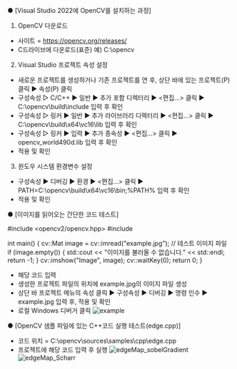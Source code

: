 ● [Visual Studio 2022에 OpenCV를 설치하는 과정]

1. OpenCV 다운로드 
- 사이트 = https://opencv.org/releases/
- C드라이브에 다운로드(표준) 예) C:\opencv


2. Visual Studio 프로젝트 속성 설정
- 새로운 프로젝트를 생성하거나 기존 프로젝트를 연 후, 상단 바에 있는 프로젝트(P) 클릭 ▶ 속성(P) 클릭
- 구성속성 ▷ C/C++ ▶ 일반 ▶ 추가 포함 디렉터리 ▶ <편집...> 클릭 ▶ C:\opencv\build\include 입력 후 확인
- 구성속성 ▷ 링커 ▶ 일반 ▶ 추가 라이브러리 디렉터리 ▶ <편집...> 클릭 ▶ C:\opencv\build\x64\vc16\lib 입력 후 확인
- 구성속성 ▷ 링커 ▶ 입력 ▶ 추가 종속성 ▶ <편집...> 클릭 ▶ opencv_world490d.lib 입력 후 확인
- 적용 및 확인


3. 윈도우 시스템 환경변수 설정
- 구성속성 ▶ 디버깅 ▶ 환경 ▶ <편집...> 클릭 ▶ PATH=C:\opencv\build\x64\vc16\bin;%PATH% 입력 후 확인
- 적용 및 확인



● [이미지를 읽어오는 간단한 코드 테스트]

#include <opencv2/opencv.hpp>
#include <iostream>

int main() {
    cv::Mat image = cv::imread("example.jpg"); // 테스트 이미지 파일
    if (image.empty()) {
        std::cout << "이미지를 불러올 수 없습니다." << std::endl;
        return -1;
    }
    cv::imshow("Image", image);
    cv::waitKey(0);
    return 0;
}


- 해당 코드 입력
- 생성한 프로젝트 파일의 위치에 example.jpg의 이미지 파일 생성
- 상단 바 프로젝트 메뉴의 속성 클릭 ▶ 구성속성 ▶ 디버깅 ▶ 명령 인수 ▶ example.jpg 입력 후, 적용 및 확인
- 로컬 Windows 디버거 클릭
![example](https://github.com/mingyu2020/opencv_set_for_vs_cpp/assets/127829026/59857369-dc66-474e-890d-94bda20054d3)



● [OpenCV 샘플 파일에 있는 C++코드 실행 테스트(edge.cpp)]
- 코드 위치 = C:\opencv\sources\samples\cpp\edge.cpp
- 프로젝트에 해당 코드 입력 후 실행
![edgeMap_sobelGradient](https://github.com/mingyu2020/opencv_set_for_vs_cpp/assets/127829026/b0e4e66c-2d6b-4355-ac59-51ec7d11b597)
![edgeMap_Scharr](https://github.com/mingyu2020/opencv_set_for_vs_cpp/assets/127829026/de9af8a1-ce21-4ec9-a222-580724c5b4b3)
